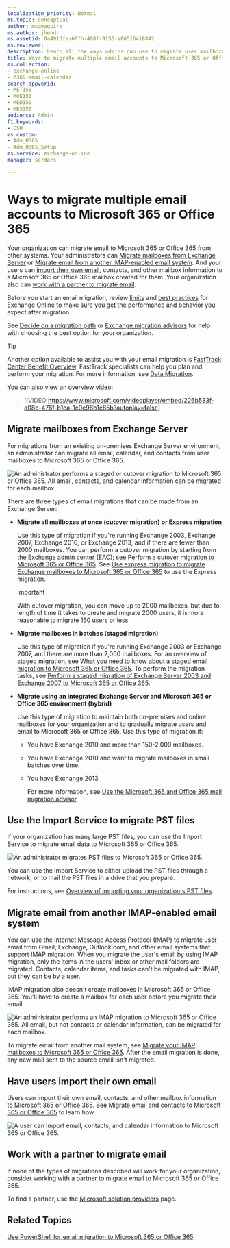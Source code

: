 ```yaml
---
localization_priority: Normal
ms.topic: conceptual
author: msdmaguire
ms.author: jhendr
ms.assetid: 0a4913fe-60fb-498f-9155-a86516418842
ms.reviewer: 
description: Learn all the ways admins can use to migrate user mailboxes to Microsoft 365 or Office 365.
title: Ways to migrate multiple email accounts to Microsoft 365 or Office 365
ms.collection: 
- exchange-online
- M365-email-calendar
search.appverid:
- MET150
- MOE150
- MED150
- MBS150
audience: Admin
f1.keywords:
- CSH
ms.custom:
- Adm_O365
- Adm_O365_Setup
ms.service: exchange-online
manager: serdars

---
```


# Ways to migrate multiple email accounts to Microsoft 365 or Office 365

Your organization can migrate email to Microsoft 365 or Office 365 from other systems. Your administrators can [Migrate mailboxes from Exchange Server](mailbox-migration.md#StagedorCutover) or [Migrate email from another IMAP-enabled email system](mailbox-migration.md#IMAP). And your users can [import their own email](mailbox-migration.md#Import), contacts, and other mailbox information to a Microsoft 365 or Office 365 mailbox created for them. Your organization also can [work with a partner to migrate email](mailbox-migration.md#Partner).

Before you start an email migration, review [limits](/office365/servicedescriptions/exchange-online-service-description/exchange-online-limits) and [best practices](office-365-migration-best-practices.md) for Exchange Online to make sure you get the performance and behavior you expect after migration.

See [Decide on a migration path](decide-on-a-migration-path.md) or [Exchange migration advisors](https://aka.ms/office365setup) for help with choosing the best option for your organization.

> [!TIP]
> Another option available to assist you with your email migration is [FastTrack Center Benefit Overview](/fasttrack/fasttrack-benefit-overview). FastTrack specialists can help you plan and perform your migration. For more information, see [Data Migration](/fasttrack/data-migration).

You can also view an overview video:

> [!VIDEO https://www.microsoft.com/videoplayer/embed/226b533f-a08b-476f-b1ca-1c0e96b1c85b?autoplay=false]

## Migrate mailboxes from Exchange Server
<a name="StagedorCutover"> </a>

For migrations from an existing on-premises Exchange Server environment, an administrator can migrate all email, calendar, and contacts from user mailboxes to Microsoft 365 or Office 365.

![An administrator performs a staged or cutover migration to Microsoft 365 or Office 365. All email, contacts, and calendar information can be migrated for each mailbox.](media/1e539e0e-bdc6-426b-aff1-2077f6f76eda.png)

There are three types of email migrations that can be made from an Exchange Server:

- **Migrate all mailboxes at once (cutover migration) or Express migration**

    Use this type of migration if you're running Exchange 2003, Exchange 2007, Exchange 2010, or Exchange 2013, and if there are fewer than 2000 mailboxes. You can perform a cutover migration by starting from the Exchange admin center (EAC); see [Perform a cutover migration to Microsoft 365 or Office 365](cutover-migration-to-office-365.md). See [Use express migration to migrate Exchange mailboxes to Microsoft 365 or Office 365](use-minimal-hybrid-to-quickly-migrate.md) to use the Express migration.

    > [!IMPORTANT]
    > With cutover migration, you can move up to 2000 mailboxes, but due to length of time it takes to create and migrate 2000 users, it is more reasonable to migrate 150 users or less.

- **Migrate mailboxes in batches (staged migration)**

    Use this type of migration if you're running Exchange 2003 or Exchange 2007, and there are more than 2,000 mailboxes. For an overview of staged migration, see [What you need to know about a staged email migration to Microsoft 365 or Office 365](what-to-know-about-a-staged-migration.md). To perform the migration tasks, see [Perform a staged migration of Exchange Server 2003 and Exchange 2007 to Microsoft 365 or Office 365](perform-a-staged-migration/perform-a-staged-migration.md).

- **Migrate using an integrated Exchange Server and Microsoft 365 or Office 365 environment (hybrid)**

    Use this type of migration to maintain both on-premises and online mailboxes for your organization and to gradually migrate users and email to Microsoft 365 or Office 365. Use this type of migration if:

  - You have Exchange 2010 and more than 150-2,000 mailboxes.

  - You have Exchange 2010 and want to migrate mailboxes in small batches over time.

  - You have Exchange 2013.

    For more information, see [Use the Microsoft 365 and Office 365 mail migration advisor](../../ExchangeHybrid/mail-migration-jump.md).

## Use the Import Service to migrate PST files
<a name="StagedorCutover"> </a>

If your organization has many large PST files, you can use the Import Service to migrate email data to Microsoft 365 or Office 365.

![An administrator migrates PST files to Microsoft 365 or Office 365.](media/23459be8-cf49-41f9-85fc-14e4ad2c06f3.png)

You can use the Import Service to either upload the PST files through a network, or to mail the PST files in a drive that you prepare.

For instructions, see [Overview of importing your organization's PST files](/microsoft-365/compliance/importing-pst-files-to-office-365).

## Migrate email from another IMAP-enabled email system
<a name="IMAP"> </a>

You can use the Internet Message Access Protocol (IMAP) to migrate user email from Gmail, Exchange, Outlook.com, and other email systems that support IMAP migration. When you migrate the user's email by using IMAP migration, only the items in the users' inbox or other mail folders are migrated. Contacts, calendar items, and tasks can't be migrated with IMAP, but they can be by a user.

IMAP migration also doesn't create mailboxes in Microsoft 365 or Office 365. You'll have to create a mailbox for each user before you migrate their email.

![An administrator performs an IMAP migration to Microsoft 365 or Office 365. All email, but not contacts or calendar information, can be migrated for each mailbox.](media/624879f0-305f-4893-b4c2-c64736a40d94.png)

To migrate email from another mail system, see [Migrate your IMAP mailboxes to Microsoft 365 or Office 365](migrating-imap-mailboxes/migrating-imap-mailboxes.md). After the email migration is done, any new mail sent to the source email isn't migrated.

## Have users import their own email
<a name="Import"> </a>

Users can import their own email, contacts, and other mailbox information to Microsoft 365 or Office 365. See [Migrate email and contacts to Microsoft 365 or Office 365](/microsoft-365/admin/setup/migrate-email-and-contacts-admin) to learn how.

![A user can import email, contacts, and calendar information to Microsoft 365 or Office 365.](media/86255b6b-a1bf-413d-b3f2-95ad43a628c0.png)

## Work with a partner to migrate email
<a name="Partner"> </a>

If none of the types of migrations described will work for your organization, consider working with a partner to migrate email to Microsoft 365 or Office 365.

To find a partner, use the [Microsoft solution providers](https://www.microsoft.com/solution-providers/) page.

## Related Topics
<a name="Partner"> </a>

[Use PowerShell for email migration to Microsoft 365 or Office 365](/office365/enterprise/powershell/use-powershell-for-email-migration-to-office-365)